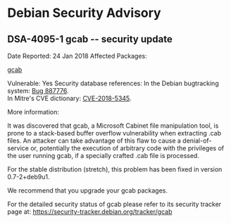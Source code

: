 
Debian Security Advisory
========================


DSA-4095-1 gcab -- security update
----------------------------------



Date Reported:
24 Jan 2018
Affected Packages:

[gcab](https://packages.debian.org/src:gcab)

Vulnerable:
Yes
Security database references:
In the Debian bugtracking system: [Bug 887776](https://bugs.debian.org/cgi-bin/bugreport.cgi?bug=887776).  
In Mitre's CVE dictionary: [CVE-2018-5345](https://security-tracker.debian.org/tracker/CVE-2018-5345).  

More information:

It was discovered that gcab, a Microsoft Cabinet file manipulation tool,
is prone to a stack-based buffer overflow vulnerability when extracting
.cab files. An attacker can take advantage of this flaw to cause a
denial-of-service or, potentially the execution of arbitrary code with
the privileges of the user running gcab, if a specially crafted .cab
file is processed.


For the stable distribution (stretch), this problem has been fixed in
version 0.7-2+deb9u1.


We recommend that you upgrade your gcab packages.


For the detailed security status of gcab please refer to its security
tracker page at:
<https://security-tracker.debian.org/tracker/gcab>





